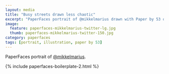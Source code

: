 ```yaml
---
layout: media
title: "Busy streets drawn less chaotic"
excerpt: "PaperFaces portrait of @mikkelmarius drawn with Paper by 53 on an iPad."
image: 
  feature: paperfaces-mikkelmarius-twitter-lg.jpg
  thumb: paperfaces-mikkelmarius-twitter-150.jpg
category: paperfaces
tags: [portrait, illustration, paper by 53]
---
```


PaperFaces portrait of [@mikkelmarius](http://twitter.com/mikkelmarius).

{% include paperfaces-boilerplate-2.html %}